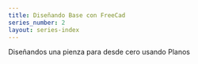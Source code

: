 ```yaml
---
title: Diseñando Base con FreeCad
series_number: 2
layout: series-index
---
```


Diseñandos una pienza para desde cero usando Planos
